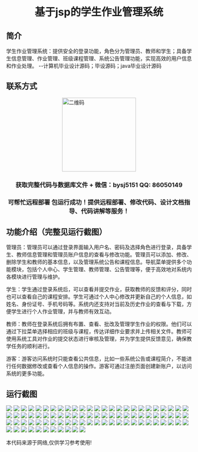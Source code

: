 <p><h1 align="center">基于jsp的学生作业管理系统</h1></p>

## 简介
学生作业管理系统：提供安全的登录功能，角色分为管理员、教师和学生；具备学生信息管理、作业管理、班级课程管理、系统公告管理功能，实现高效的用户信息和作业处理。    --计算机毕业设计源码；毕设源码；java毕业设计源码


## 联系方式
<img src="https://bs-1329754181.cos.ap-shanghai.myqcloud.com/wx.jpg" alt="二维码" style="display: block; margin: 0 auto;" width="200px">
<p><h3 align="center">获取完整代码与数据库文件 + 微信：bysj5151 QQ: 86050149</h3></p>
<p><h3 align="center">可帮忙远程部署 包运行成功！提供远程部署、修改代码、设计文档指导、代码讲解等服务！</h3></p>

## 功能介绍（完整见运行截图）
管理员：管理员可以通过登录界面输入用户名、密码及选择角色进行登录，具备学生、教师信息管理和管理员账户信息的查看与修改功能。管理员可以添加、修改、删除学生和教师的基本信息，以及管理系统公告和课程信息。导航菜单提供多个功能模块，包括个人中心、学生管理、教师管理、公告管理等，便于高效地对系统内各模块进行管理与维护。

学生：学生通过登录系统后，可以查看并提交作业，获取教师的反馈和评分，同时也可以查看自己的课程安排。学生可通过个人中心修改并更新自己的个人信息，如姓名、身份证号、手机号码等。系统内还支持对当前及历史作业的查看与下载，方便学生进行个人作业管理，并与教师有效互动。

教师：教师在登录系统后拥有布置、查看、批改及管理学生作业的权限。他们可以通过下拉菜单选择相应的班级与课程，传达详细作业要求并上传相关文件。教师可使用系统工具对作业的提交状态进行审核及管理，并为学生提供反馈意见，确保教学任务的顺利进行。

游客：游客访问系统时只能查看公共信息，比如一些系统公告或课程简介，不能进行任何数据修改或查看个人信息的操作。游客可通过注册页面创建新账户，以访问系统的更多功能。


## 运行截图
![](https://bs-1329754181.cos.ap-shanghai.myqcloud.com/ssm/StudentAssignmentManagementSystem/img/001.jpg)
![](https://bs-1329754181.cos.ap-shanghai.myqcloud.com/ssm/StudentAssignmentManagementSystem/img/002.jpg)
![](https://bs-1329754181.cos.ap-shanghai.myqcloud.com/ssm/StudentAssignmentManagementSystem/img/003.jpg)
![](https://bs-1329754181.cos.ap-shanghai.myqcloud.com/ssm/StudentAssignmentManagementSystem/img/004.jpg)
![](https://bs-1329754181.cos.ap-shanghai.myqcloud.com/ssm/StudentAssignmentManagementSystem/img/005.jpg)
![](https://bs-1329754181.cos.ap-shanghai.myqcloud.com/ssm/StudentAssignmentManagementSystem/img/006.jpg)
![](https://bs-1329754181.cos.ap-shanghai.myqcloud.com/ssm/StudentAssignmentManagementSystem/img/007.jpg)
![](https://bs-1329754181.cos.ap-shanghai.myqcloud.com/ssm/StudentAssignmentManagementSystem/img/008.jpg)
![](https://bs-1329754181.cos.ap-shanghai.myqcloud.com/ssm/StudentAssignmentManagementSystem/img/009.jpg)
![](https://bs-1329754181.cos.ap-shanghai.myqcloud.com/ssm/StudentAssignmentManagementSystem/img/010.jpg)
![](https://bs-1329754181.cos.ap-shanghai.myqcloud.com/ssm/StudentAssignmentManagementSystem/img/011.jpg)
![](https://bs-1329754181.cos.ap-shanghai.myqcloud.com/ssm/StudentAssignmentManagementSystem/img/012.jpg)
![](https://bs-1329754181.cos.ap-shanghai.myqcloud.com/ssm/StudentAssignmentManagementSystem/img/013.jpg)
![](https://bs-1329754181.cos.ap-shanghai.myqcloud.com/ssm/StudentAssignmentManagementSystem/img/014.jpg)
![](https://bs-1329754181.cos.ap-shanghai.myqcloud.com/ssm/StudentAssignmentManagementSystem/img/015.jpg)
![](https://bs-1329754181.cos.ap-shanghai.myqcloud.com/ssm/StudentAssignmentManagementSystem/img/016.jpg)
![](https://bs-1329754181.cos.ap-shanghai.myqcloud.com/ssm/StudentAssignmentManagementSystem/img/017.jpg)
![](https://bs-1329754181.cos.ap-shanghai.myqcloud.com/ssm/StudentAssignmentManagementSystem/img/018.jpg)
![](https://bs-1329754181.cos.ap-shanghai.myqcloud.com/ssm/StudentAssignmentManagementSystem/img/019.jpg)
![](https://bs-1329754181.cos.ap-shanghai.myqcloud.com/ssm/StudentAssignmentManagementSystem/img/020.jpg)
![](https://bs-1329754181.cos.ap-shanghai.myqcloud.com/ssm/StudentAssignmentManagementSystem/img/021.jpg)
![](https://bs-1329754181.cos.ap-shanghai.myqcloud.com/ssm/StudentAssignmentManagementSystem/img/022.jpg)
![](https://bs-1329754181.cos.ap-shanghai.myqcloud.com/ssm/StudentAssignmentManagementSystem/img/023.jpg)
![](https://bs-1329754181.cos.ap-shanghai.myqcloud.com/ssm/StudentAssignmentManagementSystem/img/024.jpg)
![](https://bs-1329754181.cos.ap-shanghai.myqcloud.com/ssm/StudentAssignmentManagementSystem/img/025.jpg)
![](https://bs-1329754181.cos.ap-shanghai.myqcloud.com/ssm/StudentAssignmentManagementSystem/img/026.jpg)
![](https://bs-1329754181.cos.ap-shanghai.myqcloud.com/ssm/StudentAssignmentManagementSystem/img/027.jpg)
![](https://bs-1329754181.cos.ap-shanghai.myqcloud.com/ssm/StudentAssignmentManagementSystem/img/028.jpg)
![](https://bs-1329754181.cos.ap-shanghai.myqcloud.com/ssm/StudentAssignmentManagementSystem/img/029.jpg)
![](https://bs-1329754181.cos.ap-shanghai.myqcloud.com/ssm/StudentAssignmentManagementSystem/img/030.jpg)
![](https://bs-1329754181.cos.ap-shanghai.myqcloud.com/ssm/StudentAssignmentManagementSystem/img/031.jpg)
![](https://bs-1329754181.cos.ap-shanghai.myqcloud.com/ssm/StudentAssignmentManagementSystem/img/032.jpg)
![](https://bs-1329754181.cos.ap-shanghai.myqcloud.com/ssm/StudentAssignmentManagementSystem/img/033.jpg)
![](https://bs-1329754181.cos.ap-shanghai.myqcloud.com/ssm/StudentAssignmentManagementSystem/img/034.jpg)
![](https://bs-1329754181.cos.ap-shanghai.myqcloud.com/ssm/StudentAssignmentManagementSystem/img/035.jpg)
![](https://bs-1329754181.cos.ap-shanghai.myqcloud.com/ssm/StudentAssignmentManagementSystem/img/036.jpg)
![](https://bs-1329754181.cos.ap-shanghai.myqcloud.com/ssm/StudentAssignmentManagementSystem/img/037.jpg)
![](https://bs-1329754181.cos.ap-shanghai.myqcloud.com/ssm/StudentAssignmentManagementSystem/img/038.jpg)
![](https://bs-1329754181.cos.ap-shanghai.myqcloud.com/ssm/StudentAssignmentManagementSystem/img/039.jpg)
![](https://bs-1329754181.cos.ap-shanghai.myqcloud.com/ssm/StudentAssignmentManagementSystem/img/040.jpg)
![](https://bs-1329754181.cos.ap-shanghai.myqcloud.com/ssm/StudentAssignmentManagementSystem/img/041.jpg)
![](https://bs-1329754181.cos.ap-shanghai.myqcloud.com/ssm/StudentAssignmentManagementSystem/img/042.jpg)
![](https://bs-1329754181.cos.ap-shanghai.myqcloud.com/ssm/StudentAssignmentManagementSystem/img/043.jpg)
![](https://bs-1329754181.cos.ap-shanghai.myqcloud.com/ssm/StudentAssignmentManagementSystem/img/044.jpg)
![](https://bs-1329754181.cos.ap-shanghai.myqcloud.com/ssm/StudentAssignmentManagementSystem/img/045.jpg)
![](https://bs-1329754181.cos.ap-shanghai.myqcloud.com/ssm/StudentAssignmentManagementSystem/img/046.jpg)
![](https://bs-1329754181.cos.ap-shanghai.myqcloud.com/ssm/StudentAssignmentManagementSystem/img/047.jpg)
![](https://bs-1329754181.cos.ap-shanghai.myqcloud.com/ssm/StudentAssignmentManagementSystem/img/048.jpg)
![](https://bs-1329754181.cos.ap-shanghai.myqcloud.com/ssm/StudentAssignmentManagementSystem/img/049.jpg)
![](https://bs-1329754181.cos.ap-shanghai.myqcloud.com/ssm/StudentAssignmentManagementSystem/img/050.jpg)
![](https://bs-1329754181.cos.ap-shanghai.myqcloud.com/ssm/StudentAssignmentManagementSystem/img/051.jpg)
![](https://bs-1329754181.cos.ap-shanghai.myqcloud.com/ssm/StudentAssignmentManagementSystem/img/052.jpg)
![](https://bs-1329754181.cos.ap-shanghai.myqcloud.com/ssm/StudentAssignmentManagementSystem/img/053.jpg)
![](https://bs-1329754181.cos.ap-shanghai.myqcloud.com/ssm/StudentAssignmentManagementSystem/img/054.jpg)
![](https://bs-1329754181.cos.ap-shanghai.myqcloud.com/ssm/StudentAssignmentManagementSystem/img/055.jpg)
![](https://bs-1329754181.cos.ap-shanghai.myqcloud.com/ssm/StudentAssignmentManagementSystem/img/056.jpg)
![](https://bs-1329754181.cos.ap-shanghai.myqcloud.com/ssm/StudentAssignmentManagementSystem/img/057.jpg)
![](https://bs-1329754181.cos.ap-shanghai.myqcloud.com/ssm/StudentAssignmentManagementSystem/img/058.jpg)
![](https://bs-1329754181.cos.ap-shanghai.myqcloud.com/ssm/StudentAssignmentManagementSystem/img/059.jpg)
![](https://bs-1329754181.cos.ap-shanghai.myqcloud.com/ssm/StudentAssignmentManagementSystem/img/060.jpg)
![](https://bs-1329754181.cos.ap-shanghai.myqcloud.com/ssm/StudentAssignmentManagementSystem/img/061.jpg)
![](https://bs-1329754181.cos.ap-shanghai.myqcloud.com/ssm/StudentAssignmentManagementSystem/img/062.jpg)
![](https://bs-1329754181.cos.ap-shanghai.myqcloud.com/ssm/StudentAssignmentManagementSystem/img/063.jpg)
![](https://bs-1329754181.cos.ap-shanghai.myqcloud.com/ssm/StudentAssignmentManagementSystem/img/064.jpg)
![](https://bs-1329754181.cos.ap-shanghai.myqcloud.com/ssm/StudentAssignmentManagementSystem/img/065.jpg)
![](https://bs-1329754181.cos.ap-shanghai.myqcloud.com/ssm/StudentAssignmentManagementSystem/img/066.jpg)
![](https://bs-1329754181.cos.ap-shanghai.myqcloud.com/ssm/StudentAssignmentManagementSystem/img/067.jpg)
![](https://bs-1329754181.cos.ap-shanghai.myqcloud.com/ssm/StudentAssignmentManagementSystem/img/068.jpg)
![](https://bs-1329754181.cos.ap-shanghai.myqcloud.com/ssm/StudentAssignmentManagementSystem/img/069.jpg)
![](https://bs-1329754181.cos.ap-shanghai.myqcloud.com/ssm/StudentAssignmentManagementSystem/img/070.jpg)
![](https://bs-1329754181.cos.ap-shanghai.myqcloud.com/ssm/StudentAssignmentManagementSystem/img/071.jpg)
![](https://bs-1329754181.cos.ap-shanghai.myqcloud.com/ssm/StudentAssignmentManagementSystem/img/072.jpg)
![](https://bs-1329754181.cos.ap-shanghai.myqcloud.com/ssm/StudentAssignmentManagementSystem/img/073.jpg)
![](https://bs-1329754181.cos.ap-shanghai.myqcloud.com/ssm/StudentAssignmentManagementSystem/img/074.jpg)
![](https://bs-1329754181.cos.ap-shanghai.myqcloud.com/ssm/StudentAssignmentManagementSystem/img/075.jpg)
![](https://bs-1329754181.cos.ap-shanghai.myqcloud.com/ssm/StudentAssignmentManagementSystem/img/076.jpg)
![](https://bs-1329754181.cos.ap-shanghai.myqcloud.com/ssm/StudentAssignmentManagementSystem/img/077.jpg)
![](https://bs-1329754181.cos.ap-shanghai.myqcloud.com/ssm/StudentAssignmentManagementSystem/img/078.jpg)
![](https://bs-1329754181.cos.ap-shanghai.myqcloud.com/ssm/StudentAssignmentManagementSystem/img/079.jpg)
![](https://bs-1329754181.cos.ap-shanghai.myqcloud.com/ssm/StudentAssignmentManagementSystem/img/080.jpg)
![](https://bs-1329754181.cos.ap-shanghai.myqcloud.com/ssm/StudentAssignmentManagementSystem/img/081.jpg)
![](https://bs-1329754181.cos.ap-shanghai.myqcloud.com/ssm/StudentAssignmentManagementSystem/img/082.jpg)
![](https://bs-1329754181.cos.ap-shanghai.myqcloud.com/ssm/StudentAssignmentManagementSystem/img/083.jpg)
![](https://bs-1329754181.cos.ap-shanghai.myqcloud.com/ssm/StudentAssignmentManagementSystem/img/084.jpg)
![](https://bs-1329754181.cos.ap-shanghai.myqcloud.com/ssm/StudentAssignmentManagementSystem/img/085.jpg)
![](https://bs-1329754181.cos.ap-shanghai.myqcloud.com/ssm/StudentAssignmentManagementSystem/img/086.jpg)

<p>本代码来源于网络,仅供学习参考使用!</p>
